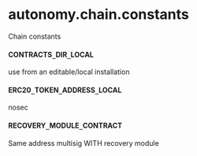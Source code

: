 <a id="autonomy.chain.constants"></a>

# autonomy.chain.constants

Chain constants

<a id="autonomy.chain.constants.CONTRACTS_DIR_LOCAL"></a>

#### CONTRACTS`_`DIR`_`LOCAL

use from an editable/local installation

<a id="autonomy.chain.constants.ERC20_TOKEN_ADDRESS_LOCAL"></a>

#### ERC20`_`TOKEN`_`ADDRESS`_`LOCAL

nosec

<a id="autonomy.chain.constants.RECOVERY_MODULE_CONTRACT"></a>

#### RECOVERY`_`MODULE`_`CONTRACT

Same address multisig WITH recovery module

